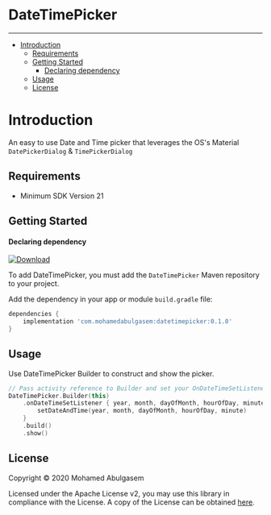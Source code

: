 # DateTimePicker
---

- [Introduction](#introduction)
  - [Requirements](#requirements)
  - [Getting Started](#getting-started)
    -   [Declaring dependency](#declaring-dependency)
  - [Usage](#usage)
  - [License](#license)

# Introduction 
An easy to use Date and Time picker that leverages the OS's Material
`DatePickerDialog` & `TimePickerDialog`

## Requirements

- Minimum SDK Version 21

## Getting Started

#### Declaring dependency

[ ![Download](https://api.bintray.com/packages/mohamedabulgasem/maven/datetimepicker/images/download.svg) ](https://bintray.com/mohamedabulgasem/maven/datetimepicker/_latestVersion)

To add DateTimePicker, you must add the `DateTimePicker` Maven repository to
your project.

Add the dependency in your app or module `build.gradle` file:

```gradle
dependencies {
    implementation 'com.mohamedabulgasem:datetimepicker:0.1.0'
}
```

## Usage

Use DateTimePicker Builder to construct and show the picker.

```kotlin
// Pass activity reference to Builder and set your OnDateTimeSetListener
DateTimePicker.Builder(this)
    .onDateTimeSetListener { year, month, dayOfMonth, hourOfDay, minute ->
        setDateAndTime(year, month, dayOfMonth, hourOfDay, minute)
    }
    .build()
    .show()
```

## License

Copyright © 2020 Mohamed Abulgasem

   Licensed under the Apache License v2, you may use this library in
   compliance with the License. A copy of the License can be obtained
   [here](http://www.apache.org/licenses/LICENSE-2.0).
